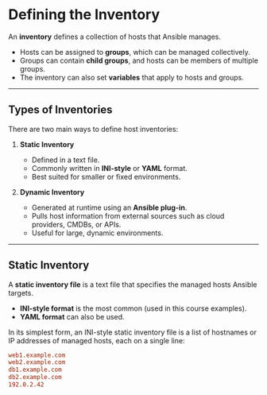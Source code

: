 # Defining the Inventory

An **inventory** defines a collection of hosts that Ansible manages.  
- Hosts can be assigned to **groups**, which can be managed collectively.  
- Groups can contain **child groups**, and hosts can be members of multiple groups.  
- The inventory can also set **variables** that apply to hosts and groups.  

---

## Types of Inventories

There are two main ways to define host inventories:

1. **Static Inventory**  
   - Defined in a text file.  
   - Commonly written in **INI-style** or **YAML** format.  
   - Best suited for smaller or fixed environments.  

2. **Dynamic Inventory**  
   - Generated at runtime using an **Ansible plug-in**.  
   - Pulls host information from external sources such as cloud providers, CMDBs, or APIs.  
   - Useful for large, dynamic environments.

---

## Static Inventory

A **static inventory file** is a text file that specifies the managed hosts Ansible targets.  
- **INI-style format** is the most common (used in this course examples).  
- **YAML format** can also be used.  

In its simplest form, an INI-style static inventory file is a list of hostnames or IP addresses of managed hosts, each on a single line:

```ini
web1.example.com
web2.example.com
db1.example.com
db2.example.com
192.0.2.42
```

